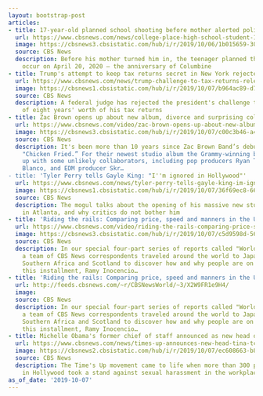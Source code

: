 ```yaml
---
layout: bootstrap-post
articles:
- title: 17-year-old planned school shooting before mother alerted police
  url: https://www.cbsnews.com/news/college-place-high-school-student-17-planned-school-shooting-until-mother-turned-him-in-to-police-in-washington-state/
  image: https://cbsnews3.cbsistatic.com/hub/i/r/2019/10/06/1b015659-3021-4cbb-a789-49dd4b6fcdae/thumbnail/1200x630/014fe39c46bc90fee7c249b424e60d16/1006-en-momturnsson-yuccas3.jpg
  source: CBS News
  description: Before his mother turned him in, the teenager planned the attack to
    occur on April 20, 2020 ⁠— the anniversary of Columbine
- title: Trump's attempt to keep tax returns secret in New York rejected
  url: https://www.cbsnews.com/news/trump-challenge-to-tax-returns-release-rejected-new-york/
  image: https://cbsnews1.cbsistatic.com/hub/i/r/2019/10/07/b964ac89-d704-4b2a-a1c6-2a89bd6f89a0/thumbnail/1200x630g2/05b682a27dcd06626a7de944206fbf44/ap-19277571116211.jpg
  source: CBS News
  description: A federal judge has rejected the president's challenge to the release
    of eight years' worth of his tax returns
- title: Zac Brown opens up about new album, divorce and surprising collaborations
  url: https://www.cbsnews.com/video/zac-brown-opens-up-about-new-album-divorce-and-surprising-collaborations/
  image: https://cbsnews3.cbsistatic.com/hub/i/r/2019/10/07/c00c3b46-a491-4424-ae6b-644e3b7e418d/thumbnail/1200x630/a80c27cf7c65b2f334224fbbaed12ecd/1007-ctm-zacbrownband-duthiers-1947492-640x360.jpg
  source: CBS News
  description: It's been more than 10 years since Zac Brown Band’s debut hit single,
    "Chicken Fried.” For their newest studio album the Grammy-winning band teamed
    up with some unlikely collaborators, including pop producers Ryan Tedder and Benny
    Blanco, and EDM producer Skr…
- title: 'Tyler Perry tells Gayle King: "I''m ignored in Hollywood"'
  url: https://www.cbsnews.com/news/tyler-perry-tells-gayle-king-im-ignored-in-hollywood/
  image: https://cbsnews1.cbsistatic.com/hub/i/r/2019/10/07/36f69ec8-6691-46cf-b164-fb662c053121/thumbnail/1200x630/55088efca4a6c030415ed08e23c550b7/1007-ctm-tylerperrypreview-king-1947473-640x360.jpg
  source: CBS News
  description: The mogul talks about the opening of his massive new studio complex
    in Atlanta, and why critics do not bother him
- title: 'Riding the rails: Comparing price, speed and manners in the U.S. and Japan'
  url: https://www.cbsnews.com/video/riding-the-rails-comparing-price-speed-and-manners-in-the-u-s-and-japan/
  image: https://cbsnews3.cbsistatic.com/hub/i/r/2019/10/07/c5d9598d-56d3-4c2d-b0e5-eba18e0ab7b7/thumbnail/1200x630/bbfe840946cfbb556482f34074e47f87/1007-ctm-worldinmotion-usvsjapan-1947487-640x360.jpg
  source: CBS News
  description: In our special four-part series of reports called "World of Motion,"
    a team of CBS News correspondents traveled around the world to Japan, Greece,
    Southern Africa and Scotland to discover how and why people are on the move. In
    this installment, Ramy Inocencio…
- title: 'Riding the rails: Comparing price, speed and manners in the U.S. and Japan'
  url: http://feeds.cbsnews.com/~r/CBSNewsWorld/~3/X2W9FR1e9H4/
  image: 
  source: CBS News
  description: In our special four-part series of reports called "World of Motion,"
    a team of CBS News correspondents traveled around the world to Japan, Greece,
    Southern Africa and Scotland to discover how and why people are on the move. In
    this installment, Ramy Inocencio…
- title: Michelle Obama's former chief of staff announced as new head of Time's Up
  url: https://www.cbsnews.com/news/times-up-announces-new-head-tina-tchen-michelle-obama-former-chief-of-staff/
  image: https://cbsnews2.cbsistatic.com/hub/i/r/2019/10/07/ec608663-b80d-40b0-842a-284e47f20477/thumbnail/1200x630/6b30ff231e96927e2e0714863481e929/ctm-clean-8am-cr470c-20191007-frame-63930.jpg
  source: CBS News
  description: The Time's Up movement came to life when more than 300 powerful women
    in Hollywood took a stand against sexual harassment in the workplace
as_of_date: '2019-10-07'
---
```



